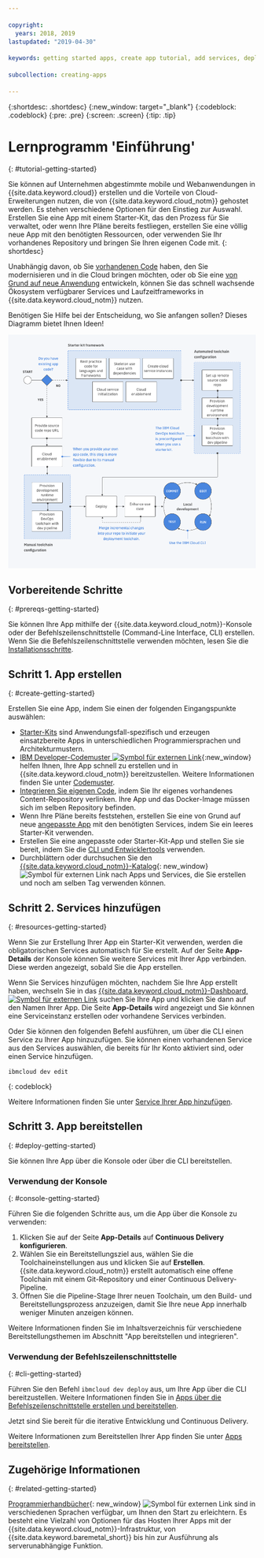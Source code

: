 ```yaml
---

copyright:
  years: 2018, 2019
lastupdated: "2019-04-30"

keywords: getting started apps, create app tutorial, add services, deploy apps, create app, app tutorial

subcollection: creating-apps

---
```


{:shortdesc: .shortdesc}
{:new_window: target="_blank"}
{:codeblock: .codeblock}
{:pre: .pre}
{:screen: .screen}
{:tip: .tip}

# Lernprogramm 'Einführung'
{: #tutorial-getting-started}

Sie können auf Unternehmen abgestimmte mobile und Webanwendungen in {{site.data.keyword.cloud}} erstellen und die Vorteile von Cloud-Erweiterungen nutzen, die von {{site.data.keyword.cloud_notm}} gehostet werden. Es stehen verschiedene Optionen für den Einstieg zur Auswahl. Erstellen Sie eine App mit einem Starter-Kit, das den Prozess für Sie verwaltet, oder wenn Ihre Pläne bereits festliegen, erstellen Sie eine völlig neue App mit den benötigten Ressourcen, oder verwenden Sie Ihr vorhandenes Repository und bringen Sie Ihren eigenen Code mit.
{: shortdesc}

Unabhängig davon, ob Sie [vorhandenen Code](/docs/apps/tutorials?topic=creating-apps-tutorial-byoc) haben, den Sie modernisieren und in die Cloud bringen möchten, oder ob Sie eine [von Grund auf neue Anwendung](/docs/apps/tutorials?topic=creating-apps-tutorial-starterkit) entwickeln, können Sie das schnell wachsende Ökosystem verfügbarer Services und Laufzeitframeworks in {{site.data.keyword.cloud_notm}} nutzen.

Benötigen Sie Hilfe bei der Entscheidung, wo Sie anfangen sollen? Dieses Diagramm bietet Ihnen Ideen!

![Übersicht über Entwickler-Erfahrungen](images/dev-journey.png "Übersicht über Entwickler-Erfahrungen")

## Vorbereitende Schritte
{: #prereqs-getting-started}

Sie können Ihre App mithilfe der {{site.data.keyword.cloud_notm}}-Konsole oder der Befehlszeilenschnittstelle (Command-Line Interface, CLI) erstellen. Wenn Sie die Befehlszeilenschnittstelle verwenden möchten, lesen Sie die [Installationsschritte](/docs/cli?topic=cloud-cli-ibmcloud-cli).

## Schritt 1. App erstellen
{: #create-getting-started}

Erstellen Sie eine App, indem Sie einen der folgenden Eingangspunkte auswählen:

* [Starter-Kits](/docs/apps/tutorials?topic=creating-apps-tutorial-starterkit) sind Anwendungsfall-spezifisch und erzeugen einsatzbereite Apps in unterschiedlichen Programmiersprachen und Architekturmustern.
* [IBM Developer-Codemuster ![Symbol für externen Link](../icons/launch-glyph.svg "Symbol für externen Link")](https://developer.ibm.com/patterns/){:new_window} helfen Ihnen, Ihre App schnell zu erstellen und in {{site.data.keyword.cloud_notm}} bereitzustellen. Weitere Informationen finden Sie unter [Codemuster](/docs/apps/tutorials?topic=creating-apps-tutorial-codepattern).
* [Integrieren Sie eigenen Code](/docs/apps/tutorials?topic=creating-apps-tutorial-byoc), indem Sie Ihr eigenes vorhandenes Content-Repository verlinken. Ihre App und das Docker-Image müssen sich im selben Repository befinden.
* Wenn Ihre Pläne bereits feststehen, erstellen Sie eine von Grund auf neue [angepasste App](/docs/apps/tutorials?topic=creating-apps-tutorial-scratch) mit den benötigten Services, indem Sie ein leeres Starter-Kit verwenden.
* Erstellen Sie eine angepasste oder Starter-Kit-App und stellen Sie sie bereit, indem Sie die [CLI und Entwicklertools](/docs/apps?topic=creating-apps-create-deploy-app-cli) verwenden.
* Durchblättern oder durchsuchen Sie den [{{site.data.keyword.cloud_notm}}-Katalog](https://{DomainName}/catalog){: new_window} ![Symbol für externen Link](../icons/launch-glyph.svg "Symbol für externen Link") nach Apps und Services, die Sie erstellen und noch am selben Tag verwenden können.

## Schritt 2. Services hinzufügen
{: #resources-getting-started}

Wenn Sie zur Erstellung Ihrer App ein Starter-Kit verwenden, werden die obligatorischen Services automatisch für Sie erstellt. Auf der Seite **App-Details** der Konsole können Sie weitere Services mit Ihrer App verbinden. Diese werden angezeigt, sobald Sie die App erstellen.

Wenn Sie Services hinzufügen möchten, nachdem Sie Ihre App erstellt haben, wechseln Sie in das [{{site.data.keyword.cloud_notm}}-Dashboard, ![Symbol für externen Link](../../icons/launch-glyph.svg "Symbol für externen Link")](https://{DomainName}) suchen Sie Ihre App und klicken Sie dann auf den Namen Ihrer App. Die Seite **App-Details** wird angezeigt und Sie können eine Serviceinstanz erstellen oder vorhandene Services verbinden.

Oder Sie können den folgenden Befehl ausführen, um über die CLI einen Service zu Ihrer App hinzuzufügen. Sie können einen vorhandenen Service aus den Services auswählen, die bereits für Ihr Konto aktiviert sind, oder einen Service hinzufügen.
```
ibmcloud dev edit
```
{: codeblock}

Weitere Informationen finden Sie unter [Service Ihrer App hinzufügen](/docs/apps?topic=creating-apps-add-resource).

## Schritt 3. App bereitstellen
{: #deploy-getting-started}

Sie können Ihre App über die Konsole oder über die CLI bereitstellen.

### Verwendung der Konsole
{: #console-getting-started}

Führen Sie die folgenden Schritte aus, um die App über die Konsole zu verwenden:

1. Klicken Sie auf der Seite **App-Details** auf **Continuous Delivery konfigurieren**.
2. Wählen Sie ein Bereitstellungsziel aus, wählen Sie die Toolchaineinstellungen aus und klicken Sie auf **Erstellen**. {{site.data.keyword.cloud_notm}} erstellt automatisch eine offene Toolchain mit einem Git-Repository und einer Continuous Delivery-Pipeline.
3. Öffnen Sie die Pipeline-Stage Ihrer neuen Toolchain, um den Build- und Bereitstellungsprozess anzuzeigen, damit Sie Ihre neue App innerhalb weniger Minuten anzeigen können.

Weitere Informationen finden Sie im Inhaltsverzeichnis für verschiedene Bereitstellungsthemen im Abschnitt "App bereitstellen und integrieren".

### Verwendung der Befehlszeilenschnittstelle
{: #cli-getting-started}

Führen Sie den Befehl `ibmcloud dev deploy` aus, um Ihre App über die CLI bereitzustellen. Weitere Informationen finden Sie in [Apps über die Befehlszeilenschnittstelle erstellen und bereitstellen](/docs/apps?topic=creating-apps-create-deploy-app-cli).

Jetzt sind Sie bereit für die iterative Entwicklung und Continuous Delivery.

Weitere Informationen zum Bereitstellen Ihrer App finden Sie unter [Apps bereitstellen](/docs/apps?topic=creating-apps-deploying-apps).

## Zugehörige Informationen
{: #related-getting-started}

[Programmierhandbücher](https://{DomainName}/docs/home/build){: new_window} ![Symbol für externen Link](../icons/launch-glyph.svg "Symbol für externen Link") sind in verschiedenen Sprachen verfügbar, um Ihnen den Start zu erleichtern. Es besteht eine Vielzahl von Optionen für das Hosten Ihrer Apps mit der {{site.data.keyword.cloud_notm}}-Infrastruktur, von {{site.data.keyword.baremetal_short}} bis hin zur Ausführung als serverunabhängige Funktion.
